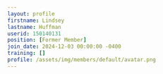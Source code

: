```yaml
---
layout: profile
firstname: Lindsey
lastname: Huffman
userid: 150140131
position: [Former Member]
join_date: 2024-12-03 00:00:00 -0400
training: []
profile: /assets/img/members/default/avatar.png
---
```

